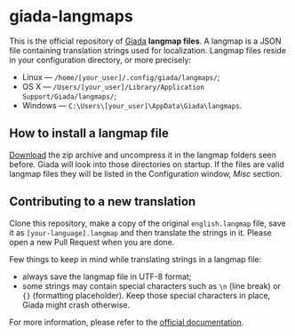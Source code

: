 # giada-langmaps

This is the official repository of [Giada](https://www.giadamusic.com) **langmap files**. A langmap is a JSON file containing translation strings used for localization. Langmap files reside in your configuration directory, or more precisely:

* Linux — `/home/[your_user]/.config/giada/langmaps/`;
* OS X — `/Users/[your_user]/Library/Application Support/Giada/langmaps/`;
* Windows — `C:\Users\[your_user]\AppData\Giada\langmaps`.

## How to install a langmap file

[Download](https://github.com/monocasual/giada-langmaps/archive/refs/heads/main.zip) the zip archive and uncompress it in the langmap folders seen before. Giada will look into those directories on startup. If the files are valid langmap files they will be listed in the Configuration window, *Misc* section. 

## Contributing to a new translation

Clone this repository, make a copy of the original `english.langmap` file, save it as `[your-language].langmap` and then translate the strings in it. Please open a new Pull Request when you are done. 

Few things to keep in mind while translating strings in a langmap file:

* always save the langmap file in UTF-8 format;
* some strings may contain special characters such as `\n` (line break) or `{}` (formatting placeholder). Keep those special characters in place, Giada might crash otherwise.

For more information, please refer to the [official documentation](https://www.giadamusic.com/documentation-configuration).
